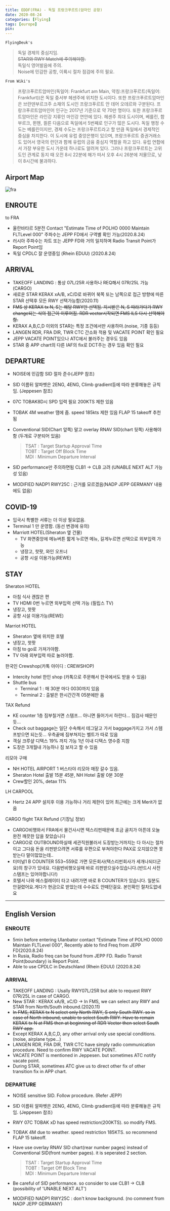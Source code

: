 ```yaml
---
title: EDDF(FRA) - 독일 프랑크푸르트(암마인 공항)
date: 2020-08-24
categories: [Flying]
tags: [europe]
pin:
---
```


`FlyingDeuk's`
> 독일 경제의 중심지임. <br>
~~STAR와 RWY Match에 주의해야함.~~ <br>
독일식 영어발음에 주의. <br>
Noise에 민감한 공항, 이륙시 절차 점검에 주의 필요. <br>

`From Wiki's`
>프랑크푸르트암마인(독일어: Frankfurt am Main, 약칭:프랑크푸르트(독일어: Frankfurt))은 독일 중서부 헤센주에 위치한 도시이다. 또한 프랑크푸르트암마인은 브란덴부르크주 소재의 도시인 프랑크푸르트 안 데어 오데르와 구분된다. 프랑크푸르트암마인어 인구는 2017년 기준으로 약 70만 명이다. 또한 프랑크푸르트암마인은 라인강 지류인 마인강 연안에 있다. 헤센주 최대 도시이며, 베를린, 함부르크, 뮌헨, 쾰른 다음으로 독일에서 5번째로 인구가 많은 도시다. 독일 행정 수도는 베를린이지만, 경제 수도는 프랑크푸르트라고 할 만큼 독일에서 경제적인 중심을 차지한다. 이 도시에 유럽 중앙은행이 있으며, 프랑크푸르트 증권거래소도 있어서 영국의 런던과 함께 유럽의 금융 중심지 역할을 하고 있다. 유럽 연합에서 가장 부유한 도시 가운데 하나로도 알려져 있다. 그러나 프랑크푸르트는 고위도인 관계로 동지 때 오전 8시 22분에 해가 떠서 오후 4시 26분에 저물므로, 낮이 8시간에 불과하다.

## Airport Map
![fra](/img/flying/airport/fra_ap.jpg)

## ENROUTE
to FRA
- 울란바타르 5분전 Contact "Estimate Time of POLHO 0000 Maintain FLTLevel 000" 주파수는 JEPP FD에서 구역별 확인 가능(2020.8.24)
- 러시아 주파수는 차트 또는 JEPP FD와 거의 일치하며 Radio Transit Point가 Report Point임
- 독일 CPDLC 잘 운영중임 (Rhein EDUU) (2020.8.24)

## ARRIVAL
- TAKEOFF LANDING : 통상 07L/25R 사용하나 REQ해서 07R/25L 가능(CARGO)
- 새로운 STAR KERAX xA/B, xC/D로 바뀌어 북쪽 또는 남쪽으로 접근 방향에 따른 STAR 선택후 모든 RWY 선택가능함(2020.11)
- ~~FMS 상 KERAX tx N, S는 해당 RWY만 선택됨. 지시받은 N, S 따라가다가 RWY change되는 식의 접근이 이루어짐. RDR vector시작되면 FMS ILS 다시 선택해야함.~~
- KERAX A,B,C,D 이외의 STAR는 특정 조건에서만 사용하마.(noise, 기종 등등)
- LANGEN RDR, FRA DIR, TWR CTC 간소화 적용 및 VACATE POINT 확인 필요
- JEPP VACATE POINT있으나 ATC에서 불러주는 경우도 있음
- STAR 중 APP chart의 다른 IAF의 fix로 DCT주는 경우 있음 확인 필요

## DEPARTURE
- NOISE에 민감함 SID 절차 준수(JEPP 참조)
- SID 이름뒤 알파벳은 2ENG, 4ENG, Climb gradient등에 따라 분류해놓은 규칙임. (Jeppesen 참조)
- 07C TOBAK8D시 SPD 입력 필요 200KTS 제한 있음
- TOBAK 4M weather 땜에 줌. speed 185kts 제한 있음 FLAP 15 takeoff 추천됨
- Conventional SID(Chart 앞쪽) 말고 overlay RNAV SID(chart 뒷쪽) 사용해야함 (두개로 구분되어 있음)
	> TSAT : Target Startup Approval Time <br>
  TOBT : Target Off Block Time <br>
  MDI : Minimum Departure Interval

- SID performance만 주의하면됨 CLB1 -> CLB 고려 (UNABLE NEXT ALT 가능성 있음)
- MODIFIED NADP1 RWY25C : 근거를 모르겠음(NADP JEPP GERMANY 내용에도 없음)

## COVID-19
- 입국시 특별한 서류는 더 이상 필요없음.
- Terminal 1 만 운영함. (동선 변경에 유의)
- Marriott HOTEL(Sheraton 옆 건물)
  - TV 화면중앙에 메뉴버튼 짧게 누르면 메뉴, 길게누르면 선택으로 외부입력 가능
  - 냉장고, 핫팟, 와인 오프너
  - 공항 시설 이용가능(REWE)


## STAY
Sheraton HOTEL
- 아침 식사 괜찮은 편
- TV HDMI 0번 누르면 외부입력 선택 가능 (필립스 TV)
- 냉장고, 핫팟
- 공항 시설 이용가능(REWE)

Marriot HOTEL
- Sheraton 옆에 위치한 호텔
- 냉장고, 핫팟
- 아침 to go로 가져가야함.
- TV 아래 외부입력 따로 눌러야함.

한국인 Crewshop(카톡 아이디 : CREWSHOP)
- Intercity hotel 한인 shop (카톡으로 주문해서 한국에서도 받을 수 있음)
- Shuttle bus
  - Terminal 1 : 매 30분 마다 0030까지 있음
  - Terminal 2 : 출발은 한시간간격 05분에만 옴

TAX Refund
- KE counter 1층 짐부칠거면 스템프... 아니면 들어가서 하란다... 짐검사 때문인듯…
- Check out baggage는 일단 수속해서 테그달고 가서 baggage가지고 가서 스템프받으면 되는듯… 우측끝에 짐부쳐지는 벨트가 따로 있음
- 객실 크루샾 디택스 19% 까지 가능 1년 이내 디택스 영수증 지참
- 도장은 3개월내 가능하나 짐 보자고 할 수 있음

리모아 구매
- NH HOTEL AIRPORT 1 버스타야 리모아 매장 갈수 있음.
- Sheraton Hotel 출발 15분 45분, NH Hotel 출발 0분 30분
- Crew할인 20%, detax 11%

LH CARPOOL
- Hertz 24 APP 설치후 이용 가능하나 거리 제한이 있어 최근에는 크게 Merit가 없음

CARGO flight TAX Refund (기장님 정보)
- CARGO비행와서 FRA에서 물건사시면 택스리펀때문에 조금 골치가 아픈데 오늘 완전 깨끗한 답을 찾았습니다
- CARGO로 OUTBOUND하실때 세관직원불러서 도장받는거까지는 다 아시는 절차이고 그다음 돈을 리펀받으려면 서류를 우편으로 부쳐야한다 PAX로 오지않으면 못받는다 말이많았는데..
- 터미널1 B COUNTER 553~559로 가면 모든회사(택스리펀회사가 세개나되더군요)의 창구가 있네요. 다음번비행오실때 바로 리펀받으실수있습니다.(반드시 사전 스탬프는 있어야합니다!)
- 호텔서 나와 에스컬레이터 타고 내려가면 바로 B COUNTER가 있습니다. 일분도 안걸렸어요.게다가 현금으로 받았는데 수수료도 안떼던걸요. 본인확인 절차도없네요

--------
## English Version

### ENROUTE
- 5min before entering Ulanbator contact "Estimate Time of POLHO 0000 Maintain FLTLevel 000", Recently able to find Freq from JEPP FD(2020.8.24)
- In Rusia, Radio freq can be found from JEPP FD. Radio Transit Point(boundary) is Report Point.
- Able to use CPDLC in Deutschland (Rhein EDUU) (2020.8.24)

### ARRIVAL
- TAKEOFF LANDING : Usally RWY07L/25R but able to request RWY 07R/25L in case of CARGO.
- New STAR : KERAX xA/B, xC/D -> In FMS, we can select any RWY and STAR from North/South inbound.(2020.11)
- ~~In FMS, KERAX tx N select only North RWY, S only South RWY. so in case of North inbound, unable to select South RWY. Have to remain KERAX tx N at FMS then at beginning of RDR Vector then select South RWY app.~~
- Except KERAX A,B,C,D, any other arrival only use special conditions. (noise, airplane type...)
- LANGEN RDR, FRA DIR, TWR CTC have simply radio communication procedure. Need to confirm RWY VACATE POINT.
- VACATE POINT is mentioned in Jeppesen. but sometimes ATC notify vacate point.
- During STAR, sometimes ATC give us to direct other fix of other transition fix in APP chart.  


### DEPARTURE
- NOISE sensitive SID. Follow procedure. (Refer JEPP)
- SID 이름뒤 알파벳은 2ENG, 4ENG, Climb gradient등에 따라 분류해놓은 규칙임. (Jeppesen 참조)
- RWY 07C TOBAK xD has speed restriction(200KTS). so modify FMS.
- TOBAK 4M due to weather. speed restriction 185KTS. so recommend FLAP 15 takeoff.
- Have use overlay RNAV SID chart(rear number pages) instead of Conventional SID(front number pages). it is seperated 2 section.
	> TSAT : Target Startup Approval Time <br>
  TOBT : Target Off Block Time <br>
  MDI : Minimum Departure Interval

- Be careful of SID performance. so consider to use CLB1 -> CLB (possibility of 'UNABLE NEXT ALT')
- MODIFIED NADP1 RWY25C : don't know background. (no comment from NADP JEPP GERMANY)
